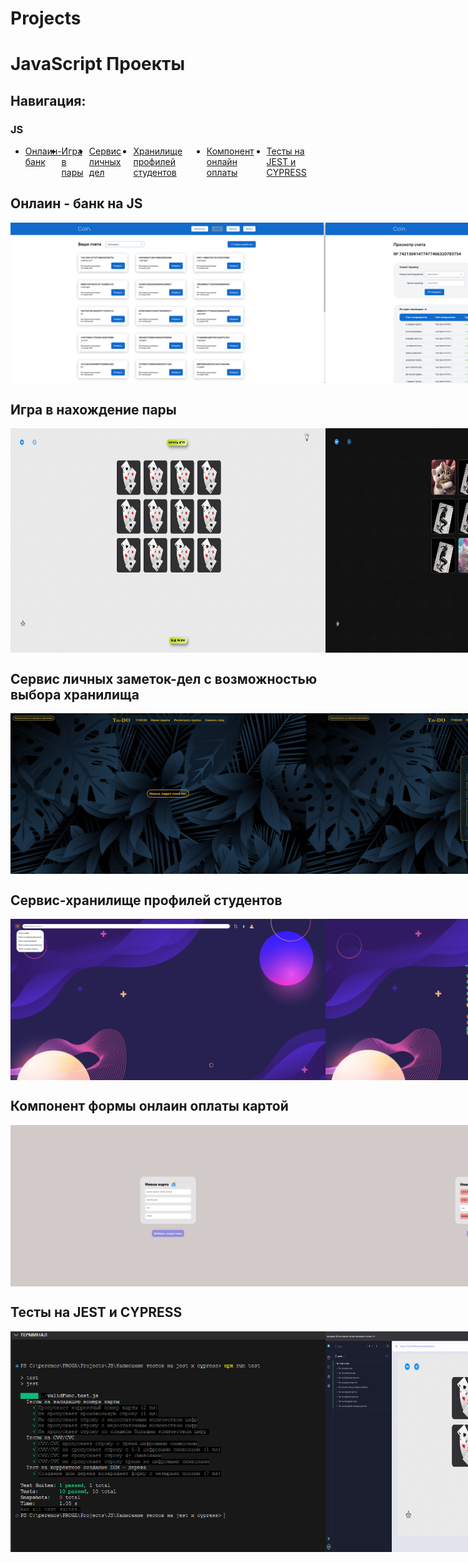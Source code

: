 # Projects

<h1> JavaScript Проекты </h1>	
<h2> Навигация: </h2>
<h3> JS </h3>
<ul style='display: flex; gap=10px'>
	<li>
	<a href='#bank'>Онлаин-банк</a>
	</li>
	<li>
	<a href='#game'>Игра в пары</a>
	</li>
	<li>
	<a href='#TO-DO'>Сервис личных дел</a>
	</li>
	<li>
	<a href='#Students'>Хранилище профилей студентов</a>
	</li>
	<li>
	<a href='#Card'>Компонент онлайн оплаты</a>
	</li>
	<li>
	<a href='#tests'>Тесты на JEST и CYPRESS</a>
	</li>
</ul>
<section id="bank">
				<h2>Онлаин - банк на JS</h2>
				<div style="display: flex">
					<img width="100%" src="./ScreenShots/bank1.png" alt="Онлаин банк" />
					<img width="100%" src="./ScreenShots/bank2.png" alt="Онлаин банк" />
					<img width="100%" src="./ScreenShots/bank3.png" alt="Онлаин банк" />
					<img width="100%" src="./ScreenShots/bank4.png" alt="Онлаин банк" />
					<img width="100%" src="./ScreenShots/bank5.png" alt="Онлаин банк" />
				</div>
</section>
<section id="game">
				<h2>Игра в нахождение пары</h2>
				<div style="display: flex">
					<img width="100%" src="./ScreenShots/game1.png" alt="Игра в пары" />
					<img width="100%" src="./ScreenShots/game2.png" alt="Игра в пары" />
					<img width="100%" src="./ScreenShots/game3.png" alt="Игра в пары" />
				</div>
</section>
<section id="TO-DO">
				<h2>Сервис личных заметок-дел с возможностью выбора хранилища</h2>
				<div style="display: flex">
					<img width="100%" src="./ScreenShots/todo1.png" alt="TO-DO" />
					<img width="100%" src="./ScreenShots/todo2.png" alt="TO-DO" />
					<img width="100%" src="./ScreenShots/todo3.png" alt="TO-DO" />
					<img width="100%" src="./ScreenShots/todo4.png" alt="TO-DO" />
					<img width="100%" src="./ScreenShots/todo5.png" alt="TO-DO" />
				</div>
</section>
<section id="Students">
				<h2>Сервис-хранилище профилей студентов</h2>
				<div style="display: flex">
					<img width="100%" src="./ScreenShots/stud1.png" alt="TO-DO" />
					<img width="100%" src="./ScreenShots/stud2.png" alt="TO-DO" />
					<img width="100%" src="./ScreenShots/stud3.png" alt="TO-DO" />
					<img width="100%" src="./ScreenShots/stud4.png" alt="TO-DO" />
					<img width="100%" src="./ScreenShots/stud5.png" alt="TO-DO" />					
				</div>
</section>
<section id="Card">
				<h2>Компонент формы онлаин оплаты картой</h2>
				<div style="display: flex">
					<img width="100%" src="./ScreenShots/card1.png" alt="card" />
					<img width="100%" src="./ScreenShots/card2.png" alt="card" />
					<img width="100%" src="./ScreenShots/card3.png" alt="card" />
					<img width="100%" src="./ScreenShots/card4.png" alt="card" />
				</div>
</section>
<section id="tests">
				<h2>Тесты на JEST и CYPRESS</h2>
				<div style="display: flex">
					<img width="100%" src="./ScreenShots/test1.png" alt="test" />
					<img width="100%" src="./ScreenShots/test2.png" alt="test" />
				</div>
</section>
